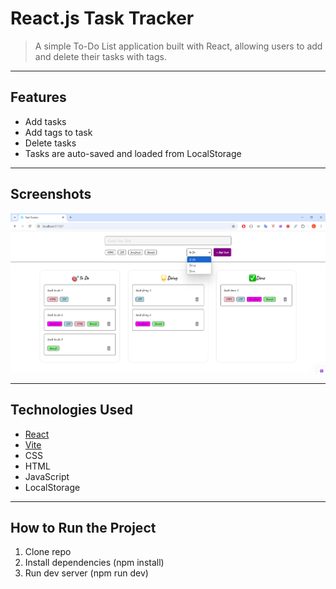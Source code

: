 # React.js Task Tracker

> A simple To-Do List application built with React, allowing users to add and delete their tasks with tags.

---

## Features

- Add tasks
- Add tags to task  
- Delete tasks 
- Tasks are auto-saved and loaded from LocalStorage

---

## Screenshots
![Screenshot](./_preview/page-01.png)

---

## Technologies Used

- [React](https://reactjs.org/)  
- [Vite](https://vitejs.dev/)
- CSS  
- HTML  
- JavaScript  
- LocalStorage  

---

## How to Run the Project

1. Clone repo
2. Install dependencies (npm install)
3. Run dev server (npm run dev)